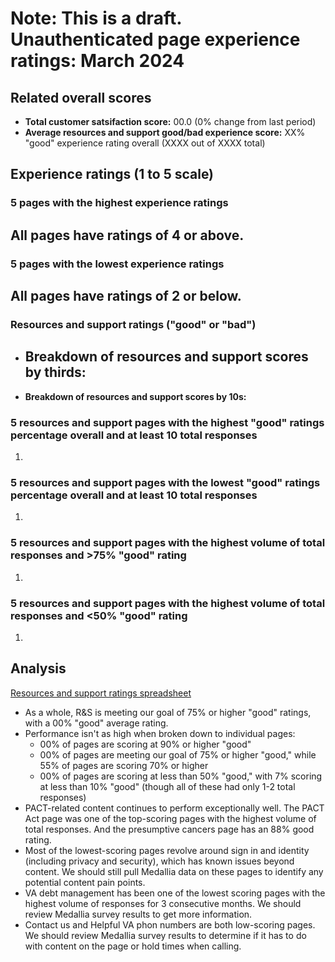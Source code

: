 # Note: This is a draft. Unauthenticated page experience ratings: March 2024

## Related overall scores
- **Total customer satsifaction score:** 00.0 (0% change from last period)
- **Average resources and support good/bad experience score:** XX% "good" experience rating overall (XXXX out of XXXX total)

## Experience ratings (1 to 5 scale)

### 5 pages with the highest experience ratings 
All pages have ratings of 4 or above.
- 
  
### 5 pages with the lowest experience ratings
All pages have ratings of 2 or below.
- 
  
### Resources and support ratings ("good" or "bad")

- **Breakdown of resources and support scores by thirds:**
  - 
    
- **Breakdown of resources and support scores by 10s:**


### 5 resources and support pages with the highest "good" ratings percentage overall and at least 10 total responses

1.    
### 5 resources and support pages with the lowest "good" ratings percentage overall and at least 10 total responses

1.    
### 5 resources and support pages with the highest volume of total responses and >75% "good" rating

1. 

### 5 resources and support pages with the highest volume of total responses and <50% "good" rating

1. 

## Analysis
[Resources and support ratings spreadsheet](https://dvagov-my.sharepoint.com/:x:/r/personal/randi_hecht_va_gov/Documents/Documents/Analytics/Resources%20and%20support%20tracking%20February%202024.xlsx?d=w6c064570901f418482886a9a6e9354d8&csf=1&web=1&e=HLQop0)

- As a whole, R&S is meeting our goal of 75% or higher "good" ratings, with a 00% "good" average rating.
- Performance isn't as high when broken down to individual pages:
  - 00% of pages are scoring at 90% or higher "good"
  - 00% of pages are meeting our goal of 75% or higher "good," while 55% of pages are scoring 70% or higher
  - 00% of pages are scoring at less than 50% "good," with 7% scoring at less than 10% "good" (though all of these had only 1-2 total responses)
- PACT-related content continues to perform exceptionally well. The PACT Act page was one of the top-scoring pages with the highest volume of total responses. And the presumptive cancers page has an 88% good rating.
- Most of the lowest-scoring pages revolve around sign in and identity (including privacy and security), which has known issues beyond content. We should still pull Medallia data on these pages to identify any potential content pain points.
- VA debt management has been one of the lowest scoring pages with the highest volume of responses for 3 consecutive months. We should review Medallia survey results to get more information.
- Contact us and Helpful VA phon numbers are both low-scoring pages. We should review Medallia survey results to determine if it has to do with content on the page or hold times when calling. 
